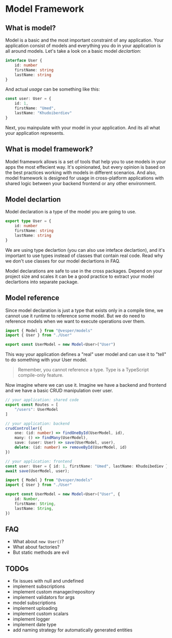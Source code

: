 # Model Framework

## What is model?

Model is a basic and the most important constraint of any application.
Your application consist of models and everything you do in your application is all around models.
Let's take a look on a basic model *declartion*:

```ts
interface User {
    id: number
    firstName: string
    lastName: string
}
```

And actual *usage* can be something like this:

```ts
const user: User = {
    id: 1,
    firstName: "Umed",
    lastName: "Khudoiberdiev"
}
```

Next, you mainpulate with your model in your application.
And its all what your application represents.

## What is model framework?

Model framework allows is a set of tools that help you to use models in your apps the most effecient way.
It's opinionated, but every opinion is based on the best practices working with models in different scenarios. 
And also, model framework is designed for usage in cross-platform applications 
with shared logic between your backend frontend or any other environment.

## Model declartion

Model declaration is a type of the model you are going to use.

```ts
export type User = {
    id: number
    firstName: string
    lastName: string
}
```

We are using type declartion (you can also use inteface declartion), 
and it's important to use types instead of classes that contain real code.
Read why we don't use classes for our model declartions in FAQ.

Model declarations are safe to use in the cross packages.
Depend on your project size and scales it can be a good practice to extract your model declartions
into separate package.

## Model reference

Since model declaration is just a type that exists only in a compile time,
we cannot use it runtime to reference some model.
But we do need to reference models when we want to execute operations over them.

```ts
import { Model } from "@vesper/models"
import { User } from "./User"

export const UserModel = new Model<User>("User")
```

This way your application defines a "real" user model and can use it to "tell" to do something with your User model.

> Remember, you cannot reference a type. Type is a TypeScript compile-only feature.

Now imagine where we can use it.
Imagine we have a backend and frontend and we have a basic CRUD manipulation over user.


```ts
// your application: shared code
export const Routes = [
    "/users": UserModel
]
```

```ts
// your application: backend
crudController({
    one: (id: number) => findOneById(UserModel, id),
    many: () => findMany(UserModel),
    save: (user: User) => save(UserModel, user),
    delete: (id: number) => removeById(UserModel, id)
})
```

```ts
// your application: frontend
const user: User = { id: 1, firstName: "Umed", lastName: Khudoibediev }
await save(UserModel, user);
```


```ts
import { Model } from "@vesper/models"
import { User } from "./User"

export const UserModel = new Model<User>("User", {
    id: Number,
    firstName: String,
    lastName: String,
})
```

## FAQ

* What about `new User()`?
* What about factories?
* But static methods are evil 

## TODOs

* fix issues with null and undefined
* implement subscriptions
* implement custom manager/repository 
* implement validators for args
* model subscriptions
* implement uploading
* implement custom scalars
* implement logger
* implement date type
* add naming strategy for automatically generated entities

